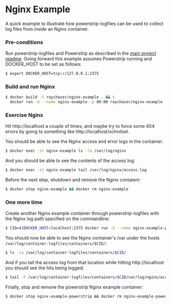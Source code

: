 Nginx Example
=============

A quick example to illustrate how powerstrip-logfiles can be used to collect log files from inside an Nginx container.

### Pre-conditions

Run powerstrip-logfiles and Powerstrip as described in the [main project readme](https://github.com/raychaser/powerstrip-logfiles). Going forward this example assumes Powerstrip running and DOCKER_HOST to be set as follows:

```bash
$ export DOCKER_HOST=tcp://127.0.0.1:2375
```

### Build and run Nginx

```bash
$ docker build -t raychaser/nginx-example . && \
  docker run -d --name nginx-example -p 80:80 raychaser/nginx-example
```

### Exercise Nginx

Hit http://localhost a couple of times, and maybe try to force some 404 errors by going to something like http://localhost/schnitzel.

You should be able to see the Nginx access and error logs in the container:

```bash
$ docker exec -it nginx-example ls -la /var/log/nginx
```

And you should be able to see the contents of the access log:

```bash
$ docker exec -it nginx-example tail /var/log/nginx/access.log
```

Before the next step, shutdown and remove the Nginx contaienr:

```bash
$ docker stop nginx-example && docker rm nginx-example
```

### One more time

Create another Nginx example container through powerstrip-logfiles with the Nginx log path specified on the commandline:

```bash
$ CID=$(DOCKER_HOST=localhost:2375 docker run -d --name nginx-example-powerstrip -p 80:80 -e LOGS=/var/log/nginx raychaser/nginx-example) && echo $CID
```

You should now be able to see the Nginx container's /var under the hosts `/var/log/container-logfiles/containers/$CID/`:

```bash
$ ls -la /var/log/container-logfiles/containers/$CID/
```

And if you tail the access log from that location while hitting http://localhost you should see the hits being logged:

```bash
$ tail -F /var/log/container-logfiles/containers/$CID/var/log/nginx/access.log
```

Finally, stop and remove the powerstrip Nginx example container:

```bash
$ docker stop nginx-example-powerstrip && docker rm nginx-example-powerstrip
```
